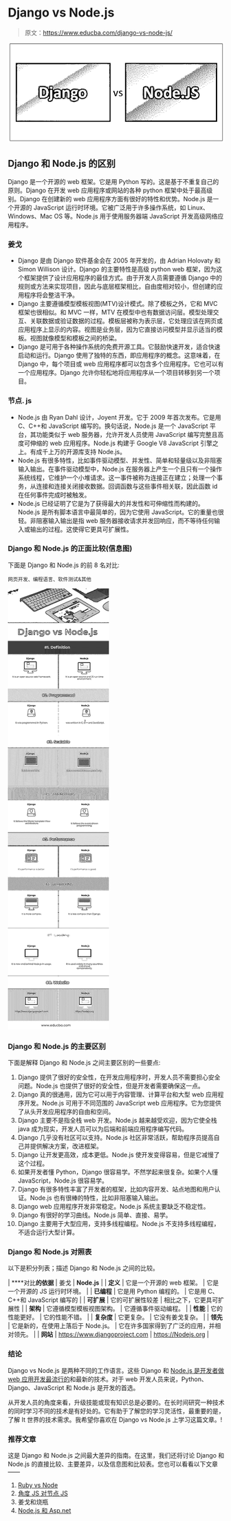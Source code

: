 # Django vs Node.js

> 原文：<https://www.educba.com/django-vs-node-js/>

![Django vs Node.js](img/e8fb1bcc45a3625d57674633dd4b803d.png)



## Django 和 Node.js 的区别

Django 是一个开源的 web 框架。它是用 Python 写的。这是基于不重复自己的原则。Django 在开发 web 应用程序或网站的各种 python 框架中处于最高级别。Django 在创建新的 web 应用程序方面有很好的特性和优势。Node.js 是一个开源的 JavaScript 运行时环境。它被广泛用于许多操作系统，如 Linux、Windows、Mac OS 等。Node.js 用于使用服务器端 JavaScript 开发高级网络应用程序。

### 姜戈

*   Django 是由 Django 软件基金会在 2005 年开发的，由 Adrian Holovaty 和 Simon Willison 设计。Django 的主要特性是高级 python web 框架，因为这个框架提供了设计应用程序的最佳方式。由于开发人员需要遵循 Django 中的规则或方法来实现项目，因此与底层框架相比，自由度相对较小，但创建的应用程序将会整洁干净。
*   Django 主要遵循模型模板视图(MTV)设计模式。除了模板之外，它和 MVC 框架也很相似。和 MVC 一样，MTV 在模型中也有数据访问层。模型处理交互、关联数据或验证数据的过程。模板层被称为表示层，它处理应该在网页或应用程序上显示的内容。视图是业务层，因为它直接访问模型并显示适当的模板。视图就像模型和模板之间的桥梁。
*   Django 是可用于各种操作系统的免费开源工具。它鼓励快速开发，适合快速启动和运行。Django 使用了独特的东西，即应用程序的概念。这意味着，在 Django 中，每个项目或 web 应用程序都可以包含多个应用程序。它也可以有一个应用程序。Django 允许你轻松地将应用程序从一个项目转移到另一个项目。

### 节点. js

*   Node.js 由 Ryan Dahl 设计，Joyent 开发。它于 2009 年首次发布。它是用 C、C++和 JavaScript 编写的。换句话说，Node.js 是一个 JavaScript 平台，其功能类似于 web 服务器，允许开发人员使用 JavaScript 编写完整且高度可伸缩的 web 应用程序。Node.js 构建于 Google V8 JavaScript 引擎之上。有成千上万的开源库支持 Node.js。
*   Node.js 有很多特性，比如事件驱动模型、并发性、简单和轻量级以及非阻塞输入输出。在事件驱动模型中，Node.js 在服务器上产生一个且只有一个操作系统线程，它维护一个小堆请求。这一事件被称为连接正在建立；处理一个事务，从连接和连接关闭接收数据。回调函数与这些事件相关联，因此函数 id 在任何事件完成时被触发。
*   Node.js 已经证明了它是为了获得最大的并发性和可伸缩性而构建的。Node.js 是所有脚本语言中最简单的，因为它使用 JavaScript。它的重量也很轻。非阻塞输入输出是指 web 服务器接收请求并发回响应，而不等待任何输入或输出的过程。这使得它更具可扩展性。

### Django 和 Node.js 的正面比较(信息图)

下面是 Django 和 Node.js 的前 8 名对比:

<small>网页开发、编程语言、软件测试&其他</small>

![Django vs Node js Infographics](img/7f8b1557d43c8d3253c8c6e6cd02397a.png)



### Django 和 Node.js 的主要区别

下面是解释 Django 和 Node.js 之间主要区别的一些要点:

1.  Django 提供了很好的安全性，在开发应用程序时，开发人员不需要担心安全问题。Node.js 也提供了很好的安全性，但是开发者需要确保这一点。
2.  Django 真的很通用，因为它可以用于内容管理、计算平台和大型 web 应用程序开发。Node.js 可用于不同范围的 JavaScript web 应用程序。它为您提供了从头开发应用程序的自由和空间。
3.  Django 主要不是指全栈 web 开发。Node.js 越来越受欢迎，因为它使全栈 java 成为现实，开发人员可以为后端和前端应用程序编写代码。
4.  Django 几乎没有社区可以支持。Node.js 社区非常活跃，帮助程序员提高自己并提供解决方案，改进框架。
5.  Django 让开发更高效，成本更低。Node.js 使开发变得容易，但是它减慢了这个过程。
6.  如果开发者懂 Python，Django 很容易学。不然学起来很复杂。如果个人懂 JavaScript，Node.js 很容易学。
7.  Django 有很多特性丰富了开发者的框架，比如内容开发、站点地图和用户认证。Node.js 也有很棒的特性，比如非阻塞输入输出。
8.  Django web 应用程序开发非常稳定。Node.js 系统主要缺乏不稳定性。
9.  Django 有很好的学习曲线。Node.js 简单、直接、易学。
10.  Django 主要用于大型应用，支持多线程编程。Node.js 不支持多线程编程，不适合运行大型计算。

### Django 和 Node.js 对照表

以下是积分列表；描述 Django 和 Node.js 之间的比较。

| ****对比**的依据** | 姜戈 | **Node.js** |
| **定义** | 它是一个开源的 web 框架。 | 它是一个开源的 JS 运行时环境。 |
| **已编程** | 它是用 Python 编程的。 | 它是用 C、C++和 JavaScript 编写的 |
| **可扩展** | 它的可扩展性较差 | 相比之下，它更具可扩展性 |
| **架构** | 它遵循模型模板视图架构。 | 它遵循事件驱动编程。 |
| **性能** | 它的性能更好。 | 它的性能不错。 |
| **复杂度** | 它更复杂。 | 它没有姜戈复杂。 |
| **领先** | 它是新的，在使用上落后于 Node.js。 | 它在许多国家得到了广泛的应用，并相对领先。 |
| **网站** | https://www.djangoproject.com | https://Nodejs.org |

### 结论

Django vs Node.js 是两种不同的工作语言。这些 Django 和 [Node.js 是开发者做 web 应用开发最流行的](https://www.educba.com/node-dot-js-commands/)和最新的技术。对于 web 开发人员来说，Python、Django、JavaScript 和 Node.js 是开发的首选。

从开发人员的角度来看，升级技能或现有知识总是必要的。在长时间研究一种技术的同时学习不同的技术是有好处的。它有助于了解您的学习灵活性，最重要的是，了解 It 世界的技术需求。我希望你喜欢在 Django vs Node.js 上学习这篇文章。!

### 推荐文章

这是 Django 和 Node.js 之间最大差异的指南。在这里，我们还将讨论 Django 和 Node.js 的直接比较、主要差异，以及信息图和比较表。您也可以看看以下文章——

1.  [Ruby vs Node](https://www.educba.com/ruby-vs-node/)
2.  [角度 JS 对节点 JS](https://www.educba.com/angular-js-vs-node-js/)
3.  姜戈和烧瓶
4.  [Node.js 和 Asp.net](https://www.educba.com/node-js-vs-asp-net/)






